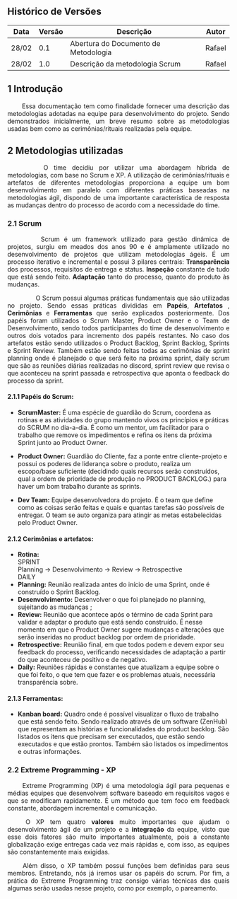 ## Histórico de Versões

Data|Versão|Descrição|Autor
-|-|-|-
28/02|0.1|Abertura do Documento de Metodologia|Rafael|
28/02|1.0|Descrição da metodologia Scrum|Rafael|



## 1 <a name="1">Introdução</a>

 <p align = "justify"> &emsp;&emsp; Essa documentação tem como finalidade fornecer uma descrição das metodologias adotadas na equipe para desenvolvimento do projeto. Sendo demonstrados inicialmente, um breve resumo sobre as metodologias usadas bem como as cerimônias/rituais realizadas pela equipe. </p>


## 2 <a name="2">Metodologias utilizadas</a>

 <p align = "justify"> &emsp;&emsp;    O time decidiu por utilizar uma abordagem híbrida de metodologias, com base no Scrum e XP. A utilização de cerimônias/rituais e artefatos de diferentes metodologias proporciona a equipe um bom desenvolvimento em paralelo com diferentes práticas baseadas na metodologias ágil, dispondo de uma importante característica de resposta as mudanças dentro do processo de acordo com a necessidade do time.</p>

### 2.1 <a name="2.1">Scrum</a>
<p align = "justify"> &emsp;&emsp;    Scrum é um framework utilizado para gestão dinâmica de projetos, surgiu em meados dos anos 90 e é amplamente utilizado no desenvolvimento de projetos que utilizam metodologias ágeis.  É um processo iterativo e incremental e possui 3 pilares centrais: <b>Transparência</b> dos processos, requisitos de entrega e status. <b>Inspeção</b> constante de tudo que está sendo feito. <b>Adaptação</b> tanto do processo, quanto do produto às mudanças.
</p>
<p align = "justify"> &emsp;&emsp;     O Scrum possui algumas práticas fundamentais que são utilizadas no projeto. Sendo essas práticas divididas em <b>Papéis</b>, <b>Artefatos</b> , <b>Cerimônias</b> e <b>Ferramentas</b> que serão explicados posteriormente. Dos papéis foram utilizados o Scrum Master, Product Owner e o Team de Desenvolvimento, sendo todos participantes do time de desenvolvimento e outros dois votados para incremento dos papéis restantes. No caso dos artefatos estão sendo utilizados o Product Backlog, Sprint Backlog,  Sprints e Sprint Review. Também estão sendo feitas todas as cerimônias de sprint planning onde é planejado o que será feito na próxima sprint, daily scrum que são as reuniões diárias realizadas no discord, sprint review que revisa o que aconteceu na sprint passada e retrospectiva que aponta o feedback do processo da sprint.
</p>

#### 2.1.1 <a name="2.1.1">Papéis do Scrum:</a>

* <b>ScrumMaster:</b> 
	É uma espécie de guardião do Scrum, coordena as rotinas e as atividades do grupo mantendo vivos os princípios e práticas do SCRUM no dia-a-dia. É como um mentor, um facilitador para o trabalho que remove os impedimentos e refina os itens da próxima Sprint junto ao Product Owner.

* <b>Product Owner:</b>
	Guardião do Cliente, faz a ponte entre cliente-projeto e possui os poderes de liderança sobre o produto, realiza um escopo/base suficiente (decidindo quais recursos serão construídos, qual a ordem de prioridade de produção no PRODUCT BACKLOG.) para haver um bom trabalho durante as sprints.

* <b>Dev Team:</b> 
Equipe desenvolvedora do projeto. É o team que define como as coisas serão feitas e quais e quantas tarefas são possíveis de entregar. O team se auto organiza para atingir as metas estabelecidas pelo Product Owner.

#### 2.1.2 <a name="2.1.2">Cerimônias e artefatos:</a>

* <b>Rotina:</b> 
</br>SPRINT
</br>Planning -> Desenvolvimento -> Review -> Retrospective
</br>DAILY
* <b>Planning:</b>
Reunião realizada antes do início de uma Sprint, onde é construído o Sprint Backlog. 
* <b>Desenvolvimento:</b> 
Desenvolver o que foi planejado no planning, sujeitando as mudanças ;
* <b>Review:</b> 
Reunião que acontece após o término de cada Sprint para validar e adaptar o produto que está sendo construído. É nesse momento em que o Product Owner sugere mudanças e alterações que serão inseridas no product backlog por ordem de prioridade.
* <b>Retrospective:</b> 
Reunião final, em que todos podem e devem expor seu feedback do processo, verificando necessidades de adaptação a partir do que aconteceu de positivo e de negativo.
* <b>Daily:</b> 
Reuniões rápidas e constantes que atualizam a equipe sobre o que foi feito, o que tem que fazer e os problemas atuais, necessária transparência sobre.

#### 2.1.3 <a name="2.1.3">Ferramentas:</a>

* <b>Kanban board:</b> 
Quadro onde é possível visualizar o fluxo de trabalho que está sendo feito. Sendo realizado através de um software (ZenHub) que representam as histórias e funcionalidades do product backlog. São listados os itens que precisam ser executados, que estão sendo executados e que estão prontos. Também são listados os impedimentos e outras informações.

### 2.2 <a name="2.2">Extreme Programming - XP</a>
<p align = "justify"> &emsp;&emsp; Extreme Programming (XP) é uma metodologia ágil para pequenas e médias equipes que desenvolvem software baseado em requisitos vagos e que se modificam rapidamente. É um método que tem foco em feedback constante, abordagem incremental e comunicação.</p>
<p align = "justify"> &emsp;&emsp; O XP tem quatro <b>valores</b> muito importantes que ajudam o desenvolvimento ágil de um projeto e a <b>integração</b> da equipe, visto que esse dois fatores são muito importantes atualmente, pois a constante globalização exige entregas cada vez mais rápidas e, com isso, as equipes são constantemente mais exigidas. </p>
<p align = "justify"> &emsp;&emsp; Além disso, o XP também possui funções bem definidas para seus membros. Entretando, nós já iremos usar os papéis do scrum. Por fim, a prática do Extreme Programming traz consigo várias técnicas das quais algumas serão usadas nesse projeto, como por exemplo, o pareamento.</p>

